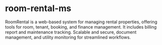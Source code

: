 # room-rental-ms
RoomRental is a web-based system for managing rental properties, offering tools for room, tenant, booking, and finance management. It includes billing report and maintenance tracking. Scalable and secure, document management, and utility monitoring for streamlined workflows.
